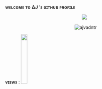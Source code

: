 **ᴡᴇʟᴄᴏᴍᴇ** **ᴛᴏ** **Δᒍ** '**ꜱ** **ɢɪᴛʜᴜʙ** **ᴩʀᴏꜰɪʟᴇ**


<p align="center">
<img src="https://github-stats-alpha.vercel.app/api/?username=ajvadntr&cc=000&tc=00ff00&ic=fff000&bc=fff" align="center">
</p>

<p align="center">&nbsp;
  <img align="center" src="https://github-readme-stats.vercel.app/api?username=ajvadntr&&show_icons=true&theme=midnight-purple" alt="ajvadntr"/>
</p>


**ᴠɪᴇᴡꜱ** : <img width="20%" src="https://gpvc.arturio.dev/ajvadntr" />
